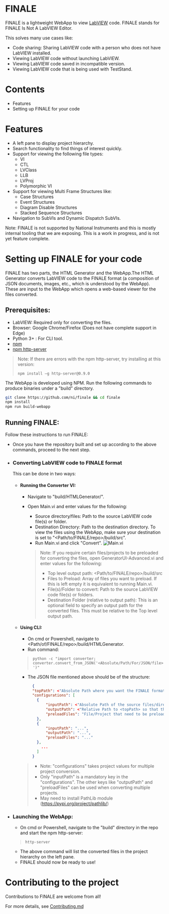 # FINALE

FINALE is a lightweight WebApp to view [LabVIEW](https://www.ni.com/en-in/shop/labview.html) code. FINALE stands for FINALE Is Not A LabVIEW Editor.

This solves many use cases like:
  - Code sharing: Sharing LabVIEW code with a person who does not have LabVIEW installed.
  - Viewing LabVIEW code without launching LabVIEW.
  - Viewing LabVIEW code saved in incompatible version.
  - Viewing LabVIEW code that is being used with TestStand.

# Contents

- Features
- Setting up FINALE for your code

# Features

  - A left pane to display project hierarchy.
  - Search functionality to find things of interest quickly.
  - Support for viewing the following file types:
    - VI
    - CTL
    - LVClass
    - LLB
    - LVProj
    - Polymorphic VI
  - Support for viewing Multi Frame Structures like:
    - Case Structures
    - Event Structures
    - Diagram Disable Structures
    - Stacked Sequence Structures
  - Navigation to SubVIs and Dynamic Dispatch SubVIs.

Note: FINALE is not supported by National Instruments and this is mostly internal tooling that we are exposing. This is a work in progress, and is not yet feature complete.

# Setting up FINALE for your code

FINALE has two parts, the HTML Generator and the WebApp.The HTML Generator converts LabVIEW code to the FINALE format (a composition of JSON documents, images, etc., which is understood by the WebApp). These are input to the WebApp which opens a web-based viewer for the files converted. 
## Prerequisites: 
- LabVIEW: Required only for converting the files.
- Browser: Google Chrome/Firefox (Does not have complete support in Edge)
- Python 3+ : For CLI tool.
- [npm](https://www.npmjs.com/get-npm)
- [npm http-server](https://www.npmjs.com/package/http-server)
>Note: If there are errors with the npm http-server, try installing at this version:
>
>`npm install –g http-server@0.9.0`

The WebApp is developed using NPM. Run the following commands to produce binaries under a "build" directory.
```sh
git clone https://github.com/ni/finale && cd finale
npm install
npm run build-webapp
```

## Running FINALE:
Follow these instructions to run FINALE:
- Once you have the repository built and set up according to the above commands, proceed to the next step.

- ### Converting LabVIEW code to FINALE format
  This can be done in two ways:

    - #### Running the Converter VI: 
      - Navigate to "build/HTMLGenerator/".

      - Open Main.vi and enter values for the following:
        - Source directory/files: Path to the source LabVIEW code file(s) or folder.
        - Destination Directory: Path to the destination directory. To view the files using the WebApp, make sure your destination is set to "<Path/to/FINALE/repo>/build/src".
        - Run Main.vi and click "Convert".
      ![Main.vi](./docs/Main.vi.png)
        > Note: If you require certain files/projects to be preloaded for converting  the files, open GeneratorUI-Advanced.vi and enter values for the following:
        >  - Top level output path: <Path/to/FINALE/repo>/build/src
        >  - Files to Preload: Array of files you want to preload. If this is  left empty it is equivalent to running Main.vi.
        >  - File(s)/Folder to convert: Path to the source LabVIEW code file(s) or  folders.
        >  - Destination Folder (relative to output path): This is an optional field to specify an output path for the converted files. This must  be relative to the Top level output path.

    - #### Using CLI:
      - On cmd or Powershell, navigate to <Path/of/FINALE/repo>/build/HTMLGenerator.
      - Run command:
      > `python -c "import converter; converter.convert_from_JSON('<Absolute/Path/For/JSON/file>')"`
      - The JSON file mentioned above should be of the structure:
        ```json
          {
          "topPath": <"Absolute Path where you want the FINALE format to be stored">,
          "configurations": [
            {
                "inputPath": <"Absolute Path of the source files/directory that needs to be converted">,
                "outputPath": <"Relative Path to <topPath> so that the output of the converter can be redirected to this path instead of the topPath">,
                "preloadFiles": "File/Project that need to be preloaded to load up the actual files, that need to be converted"
            },
            {
                "inputPath": "...",
                "outputPath": "...",
                "preloadFiles": "..."
            },
              ...
            ]
          }
        ```
      >  - Note: "configurations" takes project values for multiple project conversion.
      >  - Only "inputPath" is a mandatory key in the "configurations". The other keys like "outputPath" and "preloadFiles" can be used when converting multiple projects.
      >  - May need to install PathLib module (https://pypi.org/project/pathlib/)


- ### Launching the WebApp:
   - On cmd or Powershell, navigate to the "build" directory in the repo and start the npm http-server:
   >`http-server` 
   - The above command will list the converted files in the project hierarchy on the left pane.
   - FINALE should now be ready to use!

# Contributing to the project

Contributions to FINALE are welcome from all!

For more details, see [Contributing.md](./Contributing.md)
